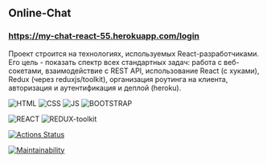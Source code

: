 ## Online-Chat

### https://my-chat-react-55.herokuapp.com/login

Проект строится на технологиях, используемых React-разработчиками.
Его цель - показать спектр всех стандартных задач: работа с веб-сокетами, взаимодействие с REST API, использование React (с хуками), Redux (через reduxjs/toolkit), организация роутинга на клиента, авторизация и аутентификация и деплой (heroku).

![HTML](https://img.shields.io/badge/HTML-2980B9?style=for-the-badge&logo=html5&logoColor=white)
![CSS](https://img.shields.io/badge/CSS-2980B9?&style=for-the-badge&logo=css3&logoColor=white)
![JS](https://img.shields.io/badge/-JAVASCRIPT-2980B9?style=for-the-badge&logo=javascript)
![BOOTSTRAP](https://img.shields.io/badge/-BOOTSTRAP-2980B9?style=for-the-badge&logo=bootstrap&)

![REACT](https://img.shields.io/badge/-REACT-2980B9?style=for-the-badge&logo=react)
![REDUX-toolkit](https://img.shields.io/badge/-REDUX-2980B9?style=for-the-badge&logo=redux-toolkit)

[![Actions Status](https://github.com/EvgeniyOl/frontend-project-lvl4/workflows/hexlet-check/badge.svg)](https://github.com/EvgeniyOl/frontend-project-lvl4/actions)

[![Maintainability](https://api.codeclimate.com/v1/badges/ef4d517f2ebc942917e9/maintainability)](https://codeclimate.com/github/EvgeniyOl/frontend-project-lvl4/maintainability)

